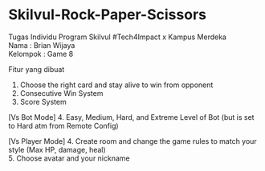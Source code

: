 # Skilvul-Rock-Paper-Scissors
Tugas Individu Program Skilvul #Tech4Impact x Kampus Merdeka  
Nama : Brian Wijaya  
Kelompok : Game 8  


Fitur yang dibuat  
1. Choose the right card and stay alive to win from opponent  
2. Consecutive Win System  
3. Score System 

[Vs Bot Mode]
4. Easy, Medium, Hard, and Extreme Level of Bot (but is set to Hard atm from Remote Config)

[Vs Player Mode]
4. Create room and change the game rules to match your style (Max HP, damage, heal)  
5. Choose avatar and your nickname  
